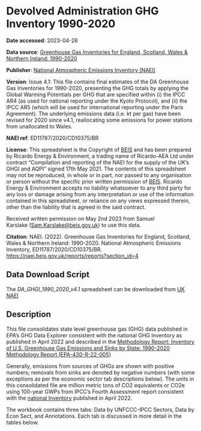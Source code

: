 # Devolved Administration GHG Inventory 1990-2020

**Date accessed**: 2023-04-28

**Data source**: [Greenhouse Gas Inventories for England, Scotland, Wales & Northern Ireland: 1990-2020](https://naei.beis.gov.uk/reports/reports?section_id=4)

**Publisher**: [National Atmospheric Emissions Inventory (NAEI)](https://naei.beis.gov.uk/)

**Version**:
Issue 4.1: This file contains final estimates of the DA Greenhouse Gas Inventories for 1990-2020, presenting the GHG totals by applying the Global Warming Potentials per GHG that are specified within (i) the IPCC AR4 (as used for national reporting under the Kyoto Protocol), and (ii) the IPCC AR5 (which will be used for international reporting under the Paris Agreement). The underlying emissions data (i.e. kt per gas) have been revised for 2020 since v4.1, reallocating some emissions for power stations from unallocated to Wales.

**NAEI ref**: ED11787/2020/CD10375/BR

**License**: This spreadsheet is the Copyright of [BEIS](https://www.gov.uk/government/organisations/department-for-business-energy-and-industrial-strategy) and has been prepared by Ricardo Energy & Environment, a trading name of Ricardo-AEA  Ltd under contract “Compilation and reporting of the NAEI for the supply of the UK’s GHGI and AQPI” signed 17th May 2021. The contents of this spreadsheet may not be reproduced, in whole or in part, nor passed to any organisation or person without the specific prior written permission of [BEIS](https://www.gov.uk/government/organisations/department-for-business-energy-and-industrial-strategy). Ricardo Energy & Environment accepts no liability whatsoever to any third party for any loss or damage arising from any interpretation or use of the information contained in this spreadsheet, or reliance on any views expressed therein, other than the liability that is agreed in the said contract.

Received written permission on May 2nd 2023 from Samuel Karslake (Sam.Karslake@beis.gov.uk) to use this data.

**Citation**:
NAEI. (2022). Greenhouse Gas Inventories for England, Scotland, Wales & Northern Ireland: 1990-2020. National Atmospheric Emissions Inventory, ED11787/2020/CD10375/BR. https://naei.beis.gov.uk/reports/reports?section_id=4

## Data Download Script
The *DA_GHGI_1990_2020_v4.1* spreadsheet can be downloaded from [UK NAEI](https://naei.beis.gov.uk/reports/reports?section_id=4)

## Description
This file consolidates state level greenhouse gas (GHG) data published in EPA’s GHG Data Explorer consistent with the national GHG Inventory as published in April 2022 and described in the [Methodology Report: Inventory of U.S. Greenhouse Gas Emissions and Sinks by State: 1990-2020 Methodology Report (EPA-430-R-22-005)](https://www.epa.gov/ghgemissions/methodology-report-inventory-us-greenhouse-gas-emissions-and-sinks-state-1990-2020)

Generally, emissions from sources of GHGs are shown with positive numbers; removals from sinks are denoted by negative numbers (with some exceptions as per the economic sector tab descriptions below). The units in this consolidated file are million metric tons of CO2 equivalents or CO2e using 100-year GWPs from IPCC’s Fourth Assessment report consistent with the [national Inventory](https://www.epa.gov/ghgemissions/us-greenhouse-gas-inventory-report-archive) published in April 2022.

The workbook contains three tabs: Data by UNFCCC-IPCC Sectors, Data by Econ Sect, and Annotations.  Each tab is discussed in more detail in the tables below.
